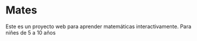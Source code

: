 # Mates
Este es un proyecto web para aprender matemáticas interactivamente. Para niñes de 5 a 10 años
